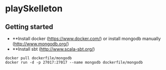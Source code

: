 playSkelleton
=============
Getting started
--------------
* **Install docker (https://www.docker.com/) or install mongodb manually (http://www.mongodb.org/)
* **Install sbt (http://www.scala-sbt.org/)

```
docker pull dockerfile/mongodb
docker run -d -p 27017:27017 --name mongodb dockerfile/mongodb
```
